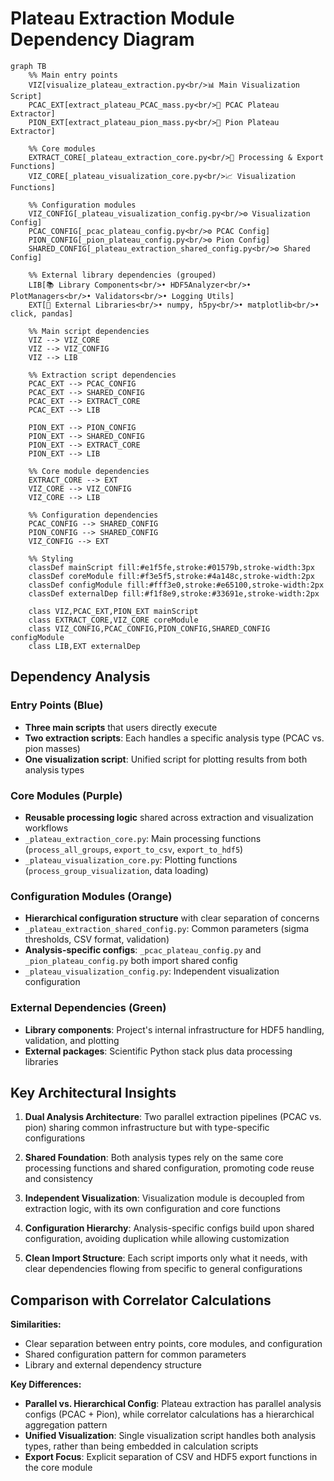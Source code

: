 # Plateau Extraction Module Dependency Diagram

```mermaid
graph TB
    %% Main entry points
    VIZ[visualize_plateau_extraction.py<br/>📊 Main Visualization Script]
    PCAC_EXT[extract_plateau_PCAC_mass.py<br/>🧮 PCAC Plateau Extractor]  
    PION_EXT[extract_plateau_pion_mass.py<br/>🧮 Pion Plateau Extractor]

    %% Core modules
    EXTRACT_CORE[_plateau_extraction_core.py<br/>🔧 Processing & Export Functions]
    VIZ_CORE[_plateau_visualization_core.py<br/>📈 Visualization Functions]

    %% Configuration modules
    VIZ_CONFIG[_plateau_visualization_config.py<br/>⚙️ Visualization Config]
    PCAC_CONFIG[_pcac_plateau_config.py<br/>⚙️ PCAC Config]
    PION_CONFIG[_pion_plateau_config.py<br/>⚙️ Pion Config]
    SHARED_CONFIG[_plateau_extraction_shared_config.py<br/>⚙️ Shared Config]

    %% External library dependencies (grouped)
    LIB[📚 Library Components<br/>• HDF5Analyzer<br/>• PlotManagers<br/>• Validators<br/>• Logging Utils]
    EXT[🐍 External Libraries<br/>• numpy, h5py<br/>• matplotlib<br/>• click, pandas]

    %% Main script dependencies
    VIZ --> VIZ_CORE
    VIZ --> VIZ_CONFIG
    VIZ --> LIB

    %% Extraction script dependencies
    PCAC_EXT --> PCAC_CONFIG
    PCAC_EXT --> SHARED_CONFIG
    PCAC_EXT --> EXTRACT_CORE
    PCAC_EXT --> LIB

    PION_EXT --> PION_CONFIG
    PION_EXT --> SHARED_CONFIG
    PION_EXT --> EXTRACT_CORE
    PION_EXT --> LIB

    %% Core module dependencies
    EXTRACT_CORE --> EXT
    VIZ_CORE --> VIZ_CONFIG
    VIZ_CORE --> LIB

    %% Configuration dependencies
    PCAC_CONFIG --> SHARED_CONFIG
    PION_CONFIG --> SHARED_CONFIG
    VIZ_CONFIG --> EXT

    %% Styling
    classDef mainScript fill:#e1f5fe,stroke:#01579b,stroke-width:3px
    classDef coreModule fill:#f3e5f5,stroke:#4a148c,stroke-width:2px
    classDef configModule fill:#fff3e0,stroke:#e65100,stroke-width:2px
    classDef externalDep fill:#f1f8e9,stroke:#33691e,stroke-width:2px

    class VIZ,PCAC_EXT,PION_EXT mainScript
    class EXTRACT_CORE,VIZ_CORE coreModule
    class VIZ_CONFIG,PCAC_CONFIG,PION_CONFIG,SHARED_CONFIG configModule
    class LIB,EXT externalDep
```

## Dependency Analysis

### **Entry Points (Blue)**
- **Three main scripts** that users directly execute
- **Two extraction scripts**: Each handles a specific analysis type
  (PCAC vs. pion masses)
- **One visualization script**: Unified script for plotting results from
  both analysis types

### **Core Modules (Purple)**
- **Reusable processing logic** shared across extraction and
  visualization workflows
- `_plateau_extraction_core.py`: Main processing functions
  (`process_all_groups`, `export_to_csv`, `export_to_hdf5`)
- `_plateau_visualization_core.py`: Plotting functions
  (`process_group_visualization`, data loading)

### **Configuration Modules (Orange)**
- **Hierarchical configuration structure** with clear separation of
  concerns
- `_plateau_extraction_shared_config.py`: Common parameters (sigma
  thresholds, CSV format, validation)
- **Analysis-specific configs**: `_pcac_plateau_config.py` and
  `_pion_plateau_config.py` both import shared config
- `_plateau_visualization_config.py`: Independent visualization
  configuration

### **External Dependencies (Green)**
- **Library components**: Project's internal infrastructure for HDF5
  handling, validation, and plotting
- **External packages**: Scientific Python stack plus data processing
  libraries

## Key Architectural Insights

1. **Dual Analysis Architecture**: Two parallel extraction pipelines
   (PCAC vs. pion) sharing common infrastructure but with type-specific
   configurations

2. **Shared Foundation**: Both analysis types rely on the same core
   processing functions and shared configuration, promoting code reuse
   and consistency

3. **Independent Visualization**: Visualization module is decoupled from
   extraction logic, with its own configuration and core functions

4. **Configuration Hierarchy**: Analysis-specific configs build upon
   shared configuration, avoiding duplication while allowing
   customization

5. **Clean Import Structure**: Each script imports only what it needs,
   with clear dependencies flowing from specific to general
   configurations

## Comparison with Correlator Calculations

**Similarities:**
- Clear separation between entry points, core modules, and configuration
- Shared configuration pattern for common parameters
- Library and external dependency structure

**Key Differences:**
- **Parallel vs. Hierarchical Config**: Plateau extraction has parallel
  analysis configs (PCAC + Pion), while correlator calculations has a
  hierarchical aggregation pattern
- **Unified Visualization**: Single visualization script handles both
  analysis types, rather than being embedded in calculation scripts
- **Export Focus**: Explicit separation of CSV and HDF5 export functions
  in the core module